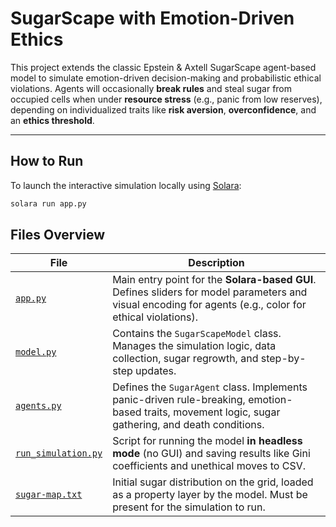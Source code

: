 # SugarScape with Emotion-Driven Ethics

This project extends the classic Epstein & Axtell SugarScape agent-based model to simulate emotion-driven decision-making and probabilistic ethical violations. 
Agents will occasionally **break rules** and steal sugar from occupied cells when under **resource stress** (e.g., panic from low reserves), depending on individualized traits like **risk aversion**, **overconfidence**, and an **ethics threshold**.

---

## How to Run

To launch the interactive simulation locally using [Solara](https://solara.dev):

```bash
solara run app.py
```

## Files Overview

| File | Description |
|------|-------------|
| [`app.py`](./app.py) | Main entry point for the **Solara-based GUI**. Defines sliders for model parameters and visual encoding for agents (e.g., color for ethical violations). |
| [`model.py`](./model.py) | Contains the `SugarScapeModel` class. Manages the simulation logic, data collection, sugar regrowth, and step-by-step updates. |
| [`agents.py`](./agents.py) | Defines the `SugarAgent` class. Implements panic-driven rule-breaking, emotion-based traits, movement logic, sugar gathering, and death conditions. |
| [`run_simulation.py`](./run_simulation.py) | Script for running the model **in headless mode** (no GUI) and saving results like Gini coefficients and unethical moves to CSV. |
| [`sugar-map.txt`](./sugar-map.txt) | Initial sugar distribution on the grid, loaded as a property layer by the model. Must be present for the simulation to run. |


